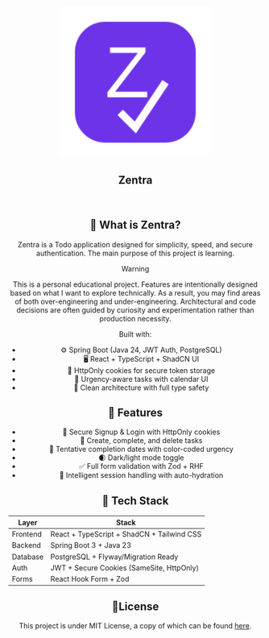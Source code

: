 <div align="center">
<picture>
    <img src="./zentra-logo.svg" height="300px" width="300px" aria-label="Zentra logo">
</picture>

<h2 color="#6D33E8">Zentra</h2>

<div>

<br />

## 🚀 What is Zentra?

Zentra is a Todo application designed for simplicity, speed, and secure authentication. The main purpose of this project is learning.

> [!WARNING]
> This is a personal educational project. Features are intentionally designed based on what I want to explore technically.
> As a result, you may find areas of both over-engineering and under-engineering.
> Architectural and code decisions are often guided by curiosity and experimentation rather than production necessity.

Built with:
- ⚙️ Spring Boot (Java 24, JWT Auth, PostgreSQL)
- 🖥️ React + TypeScript + ShadCN UI
- 🍪 HttpOnly cookies for secure token storage
- 📅 Urgency-aware tasks with calendar UI
- 🧠 Clean architecture with full type safety

## 📸 Features

- 🔐 Secure Signup & Login with HttpOnly cookies
- 📝 Create, complete, and delete tasks
- 📅 Tentative completion dates with color-coded urgency
- 🌒 Dark/light mode toggle
- ✅ Full form validation with Zod + RHF
- 🧠 Intelligent session handling with auto-hydration

## 🧱 Tech Stack

| Layer       | Stack                                        |
|-------------|----------------------------------------------|
| Frontend    | React + TypeScript + ShadCN + Tailwind CSS   |
| Backend     | Spring Boot 3 + Java 23                      |
| Database    | PostgreSQL + Flyway/Migration Ready          |
| Auth        | JWT + Secure Cookies (SameSite, HttpOnly)    |
| Forms       | React Hook Form + Zod                        |

## 📝License

This project is under MIT License, a copy of which can be found [here](./LICENSE).
